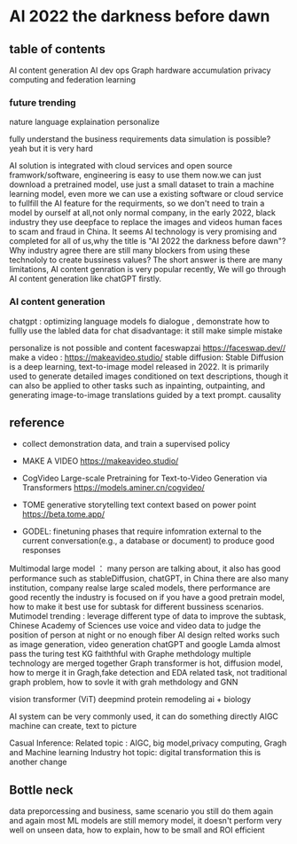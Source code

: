 # AI 2022 the darkness before dawn

## table of contents
AI content generation 
AI dev ops
Graph
hardware accumulation
privacy computing and federation learning 

### future trending 
nature language explaination 
personalize 


fully understand the business requirements
data simulation is possible? yeah but it is very hard


AI solution is integrated with cloud services and open source framwork/software, engineering is easy to use them now.we can just download a pretrained model, use just a small dataset to train a machine learning model, even more we can use a existing software or cloud service to fullfill the AI feature for the requirments, so we don't need to train a model by ourself at all,not only normal company, in the early 2022, black industry they use deepface to replace the images and videos human faces to scam and fraud in China. It seems AI technology is very promising and completed for all of us,why the title is "AI 2022 the darkness before dawn"? Why industry agree there are still many blockers from using these technololy to create bussiness values?
The short answer is there are many limitations, AI content genration is very popular recently, We will go through AI content generation like chatGPT firstly.


### AI content generation
chatgpt : optimizing language models fo dialogue , demonstrate how to fullly use the labled data for chat 
disadvantage: it still make simple mistake

personalize is not possible and content 
faceswapzai https://faceswap.dev//
make a video : https://makeavideo.studio/
stable diffusion: Stable Diffusion is a deep learning, text-to-image model released in 2022. It is primarily used to generate detailed images conditioned on text descriptions, though it can also be applied to other tasks such as inpainting, outpainting, and generating image-to-image translations guided by a text prompt.
causality 


## reference

- collect demonstration data, and train a supervised policy

- MAKE A VIDEO  https://makeavideo.studio/

- CogVideo Large-scale Pretraining for Text-to-Video Generation via Transformers  https://models.aminer.cn/cogvideo/

- TOME generative storytelling text context based on power point  https://beta.tome.app/

- GODEL: finetuning phases that require infomration external to the current conversation(e.g., a database or document) to produce good responses


Multimodal large model ： many person are talking about, it also has good performance such as stableDiffusion, chatGPT, in China there are also many institution, company realse large scaled models, there performance are good
recently the industry is focused on if you have a good pretrain model, how to make it best use for subtask for different bussiness scenarios.
Mutimodel trending : leverage different type of data to improve the subtask, Chinese Academy of Sciences use voice and video data to judge the position of person at night or no enough fiber 
AI design relted works such as image generation, video generation
chatGPT and google Lamda almost pass the turing test
KG
faiththful with Graphe methdology 
multiple technology are merged together 
Graph transformer is hot, diffusion model, how to merge it in Gragh,fake detection and EDA related task, not traditional graph problem, how to sovle it with grah methdology and GNN

vision transformer (ViT)
deepmind protein remodeling  ai + biology

AI system can be very commonly used, it can do something directly 
AIGC machine can create, text to picture

Casual Inference:
Related topic : AIGC, big model,privacy computing, Gragh and Machine learning
Industry hot topic: digital transformation
this is another change


## Bottle neck
data preporcessing and business, same scenario you still do them again and again 
most ML models are still memory model, it doesn't perform very well on unseen data, how to explain, how to be small and ROI efficient

      